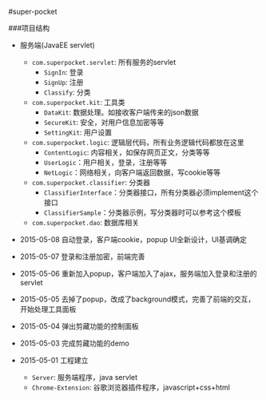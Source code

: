 #super-pocket

###项目结构
- 服务端(JavaEE servlet)
    - `com.superpocket.servlet`: 所有服务的servlet
        - `SignIn`: 登录
        - `SignUp`: 注册
        - `Classify`: 分类
    - `com.superpocket.kit`: 工具类
        - `DataKit`: 数据处理。如接收客户端传来的json数据
        - `SecureKit`: 安全，对用户信息加密等等
        - `SettingKit`: 用户设置
    - `com.superpocket.logic`: 逻辑层代码，所有业务逻辑代码都放在这里
        - `ContentLogic`: 内容相关，如保存网页正文，分类等等
        - `UserLogic`：用户相关，登录，注册等等
        - `NetLogic`：网络相关，向客户端返回数据，写cookie等等
    - `com.superpocket.classifier`: 分类器
        - `ClassifierInterface`：分类器接口，所有分类器必须implement这个接口
        - `ClassifierSample`：分类器示例，写分类器时可以参考这个模板
    - `com.superpocket.dao`: 数据库相关

- 2015-05-08 自动登录，客户端cookie，popup UI全新设计，UI基调确定  
- 2015-05-07 登录和注册加密，前端完善
- 2015-05-06 重新加入popup，客户端加入了ajax，服务端加入登录和注册的servlet
- 2015-05-05 去掉了popup，改成了background模式，完善了前端的交互，开始处理工具面板
- 2015-05-04 弹出剪藏功能的控制面板
- 2015-05-03 完成剪藏功能的demo
- 2015-05-01 工程建立
  - `Server`: 服务端程序，java servlet
  - `Chrome-Extension`: 谷歌浏览器插件程序，javascript+css+html
